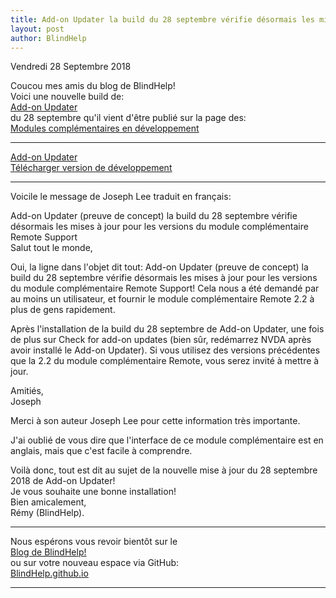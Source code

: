 ```yaml
---
title: Add-on Updater la build du 28 septembre vérifie désormais les mises à jour pour les versions du module complémentaire Remote Support 
layout: post
author: BlindHelp
---
```


<footer>Vendredi 28 Septembre 2018</footer>


Coucou mes amis du blog de BlindHelp!               
Voici une nouvelle build de:                       
[Add-on Updater](https://addons.nvda-project.org/addons/addonUpdater.fr.html)                   
du 28 septembre qu'il vient d'être publié sur la page des:                   
[Modules complémentaires en développement](https://addons.nvda-project.org/dev.fr.html)                        

---

[Add-on Updater](https://addons.nvda-project.org/addons/addonUpdater.fr.html)                   
[Télécharger version de développement](https://addons.nvda-project.org/files/get.php?file=nvda3208)                     

---

Voicile le message de Joseph Lee  traduit en français:
 
 Add-on Updater (preuve de concept) la build du 28 septembre vérifie désormais les mises à jour pour les versions du module complémentaire Remote Support           
Salut tout le monde,           

Oui, la ligne dans l'objet dit tout: Add-on Updater (preuve de concept) la build du 28 septembre vérifie désormais les mises à jour pour les versions du module complémentaire Remote Support! Cela nous a été demandé
par au moins un utilisateur, et  fournir le module complémentaire Remote 2.2 à plus de gens rapidement.               

Après l'installation de la build  du 28 septembre de Add-on Updater, une fois de plus sur Check for add-on updates (bien sûr, redémarrez NVDA après avoir installé le Add-on Updater). Si vous utilisez des    versions précédentes que la 2.2 du module complémentaire Remote, vous serez invité à mettre à jour.                

Amitiés,         
Joseph                      

Merci à son auteur Joseph Lee pour cette information très importante.           

J'ai oublié de vous dire que l'interface de ce module complémentaire  est en anglais, mais que c'est facile à comprendre.             
 
Voilà donc,  tout est dit au sujet de la nouvelle mise à jour du 28 septembre 2018 de Add-on Updater!                
Je vous souhaite une bonne installation!         
Bien amicalement,              
Rémy (BlindHelp).

---

Nous espérons vous revoir bientôt sur le      
[Blog de BlindHelp!](http://blindhelp.blogspot.fr/)                    
ou sur  votre nouveau espace via GitHub:                     
[BlindHelp.github.io](https://blindhelp.github.io)                    

---